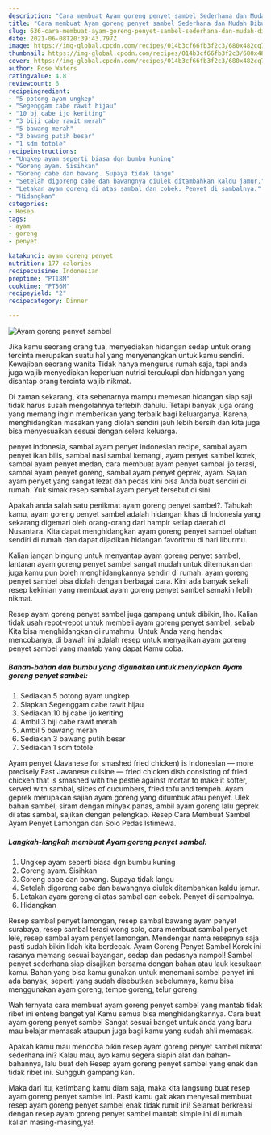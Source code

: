 ```yaml
---
description: "Cara membuat Ayam goreng penyet sambel Sederhana dan Mudah Dibuat"
title: "Cara membuat Ayam goreng penyet sambel Sederhana dan Mudah Dibuat"
slug: 636-cara-membuat-ayam-goreng-penyet-sambel-sederhana-dan-mudah-dibuat
date: 2021-06-08T20:39:43.797Z
image: https://img-global.cpcdn.com/recipes/014b3cf66fb3f2c3/680x482cq70/ayam-goreng-penyet-sambel-foto-resep-utama.jpg
thumbnail: https://img-global.cpcdn.com/recipes/014b3cf66fb3f2c3/680x482cq70/ayam-goreng-penyet-sambel-foto-resep-utama.jpg
cover: https://img-global.cpcdn.com/recipes/014b3cf66fb3f2c3/680x482cq70/ayam-goreng-penyet-sambel-foto-resep-utama.jpg
author: Rose Waters
ratingvalue: 4.8
reviewcount: 6
recipeingredient:
- "5 potong ayam ungkep"
- "Segenggam cabe rawit hijau"
- "10 bj cabe ijo keriting"
- "3 biji cabe rawit merah"
- "5 bawang merah"
- "3 bawang putih besar"
- "1 sdm totole"
recipeinstructions:
- "Ungkep ayam seperti biasa dgn bumbu kuning"
- "Goreng ayam. Sisihkan"
- "Goreng cabe dan bawang. Supaya tidak langu"
- "Setelah digoreng cabe dan bawangnya diulek ditambahkan kaldu jamur."
- "Letakan ayam goreng di atas sambal dan cobek. Penyet di sambalnya."
- "Hidangkan"
categories:
- Resep
tags:
- ayam
- goreng
- penyet

katakunci: ayam goreng penyet 
nutrition: 177 calories
recipecuisine: Indonesian
preptime: "PT18M"
cooktime: "PT56M"
recipeyield: "2"
recipecategory: Dinner

---
```



![Ayam goreng penyet sambel](https://img-global.cpcdn.com/recipes/014b3cf66fb3f2c3/680x482cq70/ayam-goreng-penyet-sambel-foto-resep-utama.jpg)

Jika kamu seorang orang tua, menyediakan hidangan sedap untuk orang tercinta merupakan suatu hal yang menyenangkan untuk kamu sendiri. Kewajiban seorang  wanita Tidak hanya mengurus rumah saja, tapi anda juga wajib menyediakan keperluan nutrisi tercukupi dan hidangan yang disantap orang tercinta wajib nikmat.

Di zaman  sekarang, kita sebenarnya mampu memesan hidangan siap saji tidak harus susah mengolahnya terlebih dahulu. Tetapi banyak juga orang yang memang ingin memberikan yang terbaik bagi keluarganya. Karena, menghidangkan masakan yang diolah sendiri jauh lebih bersih dan kita juga bisa menyesuaikan sesuai dengan selera keluarga. 

penyet indonesia, sambal ayam penyet indonesian recipe, sambal ayam penyet ikan bilis, sambal nasi sambal kemangi, ayam penyet sambel korek, sambal ayam penyet medan, cara membuat ayam penyet sambal ijo terasi, sambal ayam penyet goreng, sambal ayam penyet geprek, ayam. Sajian ayam penyet yang sangat lezat dan pedas kini bisa Anda buat sendiri di rumah. Yuk simak resep sambal ayam penyet tersebut di sini.

Apakah anda salah satu penikmat ayam goreng penyet sambel?. Tahukah kamu, ayam goreng penyet sambel adalah hidangan khas di Indonesia yang sekarang digemari oleh orang-orang dari hampir setiap daerah di Nusantara. Kita dapat menghidangkan ayam goreng penyet sambel olahan sendiri di rumah dan dapat dijadikan hidangan favoritmu di hari liburmu.

Kalian jangan bingung untuk menyantap ayam goreng penyet sambel, lantaran ayam goreng penyet sambel sangat mudah untuk ditemukan dan juga kamu pun boleh menghidangkannya sendiri di rumah. ayam goreng penyet sambel bisa diolah dengan berbagai cara. Kini ada banyak sekali resep kekinian yang membuat ayam goreng penyet sambel semakin lebih nikmat.

Resep ayam goreng penyet sambel juga gampang untuk dibikin, lho. Kalian tidak usah repot-repot untuk membeli ayam goreng penyet sambel, sebab Kita bisa menghidangkan di rumahmu. Untuk Anda yang hendak mencobanya, di bawah ini adalah resep untuk menyajikan ayam goreng penyet sambel yang mantab yang dapat Kamu coba.

<!--inarticleads1-->

##### Bahan-bahan dan bumbu yang digunakan untuk menyiapkan Ayam goreng penyet sambel:

1. Sediakan 5 potong ayam ungkep
1. Siapkan Segenggam cabe rawit hijau
1. Sediakan 10 bj cabe ijo keriting
1. Ambil 3 biji cabe rawit merah
1. Ambil 5 bawang merah
1. Sediakan 3 bawang putih besar
1. Sediakan 1 sdm totole


Ayam penyet (Javanese for smashed fried chicken) is Indonesian — more precisely East Javanese cuisine — fried chicken dish consisting of fried chicken that is smashed with the pestle against mortar to make it softer, served with sambal, slices of cucumbers, fried tofu and tempeh. Ayam geprek merupakan sajian ayam goreng yang ditumbuk atau penyet. Ulek bahan sambel, siram dengan minyak panas, ambil ayam goreng lalu geprek di atas sambal, sajikan dengan pelengkap. Resep Cara Membuat Sambel Ayam Penyet Lamongan dan Solo Pedas Istimewa. 

<!--inarticleads2-->

##### Langkah-langkah membuat Ayam goreng penyet sambel:

1. Ungkep ayam seperti biasa dgn bumbu kuning
1. Goreng ayam. Sisihkan
1. Goreng cabe dan bawang. Supaya tidak langu
1. Setelah digoreng cabe dan bawangnya diulek ditambahkan kaldu jamur.
1. Letakan ayam goreng di atas sambal dan cobek. Penyet di sambalnya.
1. Hidangkan


Resep sambal penyet lamongan, resep sambal bawang ayam penyet surabaya, resep sambal terasi wong solo, cara membuat sambal penyet lele, resep sambal ayam penyet lamongan. Mendengar nama resepnya saja pasti sudah bikin lidah kita berdecak. Ayam Goreng Penyet Sambel Korek ini rasanya memang sesuai bayangan, sedap dan pedasnya nampol! Sambel penyet sederhana siap disajikan bersama dengan bahan atau lauk kesukaan kamu. Bahan yang bisa kamu gunakan untuk menemani sambel penyet ini ada banyak, seperti yang sudah disebutkan sebelumnya, kamu bisa menggunakan ayam goreng, tempe goreng, telur goreng. 

Wah ternyata cara membuat ayam goreng penyet sambel yang mantab tidak ribet ini enteng banget ya! Kamu semua bisa menghidangkannya. Cara buat ayam goreng penyet sambel Sangat sesuai banget untuk anda yang baru mau belajar memasak ataupun juga bagi kamu yang sudah ahli memasak.

Apakah kamu mau mencoba bikin resep ayam goreng penyet sambel nikmat sederhana ini? Kalau mau, ayo kamu segera siapin alat dan bahan-bahannya, lalu buat deh Resep ayam goreng penyet sambel yang enak dan tidak ribet ini. Sungguh gampang kan. 

Maka dari itu, ketimbang kamu diam saja, maka kita langsung buat resep ayam goreng penyet sambel ini. Pasti kamu gak akan menyesal membuat resep ayam goreng penyet sambel enak tidak rumit ini! Selamat berkreasi dengan resep ayam goreng penyet sambel mantab simple ini di rumah kalian masing-masing,ya!.

